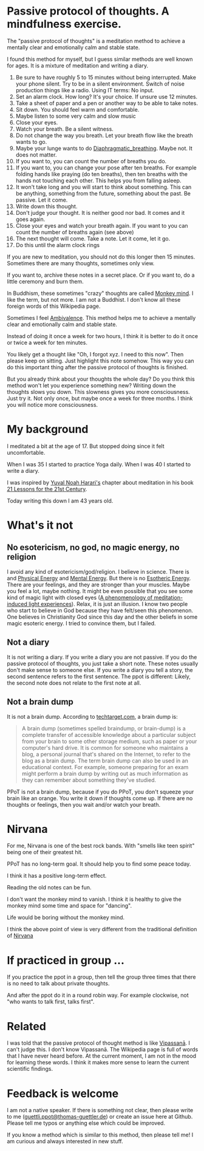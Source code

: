 # Passive protocol of thoughts. A mindfulness exercise.

The "passive protocol of thoughts" is a meditation method to achieve a mentally clear and emotionally calm and stable state.

I found this method for myself, but I guess similar methods are well known for ages. It is a mixture of meditation and writing a diary.

1. Be sure to have roughly 5 to 15 minutes without being interrupted. Make your phone silent. Try to be in a silent environment. Switch of noise production things like a radio. Using IT terms: No input.
1. Set an alarm clock. How long? It's your choice. If unsure use 12 minutes.
1. Take a sheet of paper and a pen or another way to be able to take notes.
1. Sit down. You should feel warm and comfortable.
1. Maybe listen to some very calm and slow music
1. Close your eyes.
1. Watch your breath. Be a silent witness.
1. Do not change the way you breath. Let your breath flow like the breath wants to go.
1. Maybe your lunge wants to do [Diaphragmatic_breathing](https://en.wikipedia.org/wiki/Diaphragmatic_breathing). Maybe not. It does not matter.
1. If you want to, you can count the number of breaths you do.
1. If you want to, you can change your pose after ten breaths. For example folding hands like praying (do ten breaths), then ten breaths with the hands not touching each other. This helps you from falling asleep.
1. It won't take long and you will start to think about something. This can be anything, something from the future, something about the past. Be passive. Let it come.
1. Write down this thought. 
1. Don't judge your thought. It is neither good nor bad. It comes and it goes again.
1. Close your eyes and watch your breath again. If you want to you can count the number of breaths again (see above)
1. The next thought will come. Take a note. Let it come, let it go.
1. Do this until the alarm clock rings


If you are new to meditation, you should not do this longer then 15 minutes. Sometimes there are many thoughts, sometimes only view.

If you want to, archive these notes in a secret place. Or if you want to, do a little ceremony and burn them. 

In Buddhism, these sometimes "crazy" thoughts are called [Monkey mind](https://en.wikipedia.org/wiki/Monkey_mind). I like the term, but not more. I am not a Buddhist. I don't know all these foreign words of this Wikipedia page.

Sometimes I feel [Ambivalence](https://en.wikipedia.org/wiki/Ambivalence). This method helps me to achieve a mentally clear and emotionally calm and stable state.


Instead of doing it once a week for two hours, I think it is better to do it once or twice a week for ten minutes.

You likely get a thought like "Oh, I forgot xyz. I need to this now". Then please keep on sitting. Just highlight this note somehow. This way you can do this important thing after the passive protocol of thoughts is finished.

But you already think about your thoughts
the whole day? Do you think this method won't
let you experience something new?
Writing down the thoughts slows you down.
This slowness gives you more consciousness.
Just try it. Not only once, but maybe
once a week for three months. I think
you will notice more consciousness.


# My background

I meditated a bit at the age of 17. But stopped doing since it felt uncomfortable. 

When I was 35 I started to practice Yoga daily. When I was 40 I started to write a diary.

I was inspired by [Yuval Noah Harari's](https://en.wikipedia.org/wiki/Yuval_Noah_Harari) chapter about meditation in his book [21 Lessons for the 21st Century](https://en.wikipedia.org/wiki/21_Lessons_for_the_21st_Century).

Today writing this down I am 43 years old.

# What's it not

## No esotericism, no god, no magic energy, no religion

I avoid any kind of esotericism/god/religion. I believe in science. There is and [Physical Energy](https://en.wikipedia.org/wiki/Energy) and [Mental Energy](https://en.wikipedia.org/wiki/Energy_(psychological)). But there is no [Esotheric Energy](https://en.wikipedia.org/wiki/Energy_(esotericism)). There are your feelings, and they are stronger than your muscles. Maybe you feel a lot, maybe nothing. It might be even possible that you see some kind of magic light with closed eyes ([A phenomenology of meditation-induced light experiences](https://www.frontiersin.org/articles/10.3389/fpsyg.2013.00973/full)). Relax, it is just an illusion. I know two people who start to believe in God because they have felt/seen this phenomenon. One believes in Christianity God since this day and the other beliefs in some magic esoteric energy. I tried to convince them, but I failed.

## Not a diary

It is not writing a diary. If you write a diary you are not passive. If you do the passive protocol of thoughts, you just take a short note. These notes usually don't make sense to someone else. If you write a diary you tell a story, the second sentence refers to the first sentence. The ppot is different: Likely, the second note does not relate to the first note at all.

## Not a brain dump
It is not a brain dump. According to [techtarget.com](https://whatis.techtarget.com/definition/brain-dump), a brain dump is:

> A brain dump (sometimes spelled braindump, or brain-dump) is a complete transfer of accessible knowledge about a particular subject from your brain to some other storage medium, such as paper or your computer's hard drive. It is common for someone who maintains a blog, a personal journal that's shared on the Internet, to refer to the blog as a brain dump. The term brain dump can also be used in an educational context. For example, someone preparing for an exam might perform a brain dump by writing out as much information as they can remember about something they've studied.

PPoT is not a brain dump, because if you do PPoT, you don't squeeze your brain like an orange. You write it down if
thoughts come up. If there are no thoughts or feelings, then you wait and/or watch your breath.


# Nirvana
For me, Nirvana is one of the best rock bands. With "smells like teen spirit"
being one of their greatest hit.

PPoT has no long-term goal. It should help
you to find some peace today.

I think it has a positive long-term effect.

Reading the old notes can be fun.

I don't want the monkey mind to vanish. I think it is healthy to give the monkey mind
some time and space for "dancing".

Life would be boring without the monkey mind.

I think the above point of view is very different from the traditional definition of [Nirvana](https://en.wikipedia.org/wiki/Nirvana)

# If practiced in group ...
If you practice the ppot in a group, then tell the group three times that there is no need to talk about private thoughts. 

And after the ppot do it in a round robin way. For example clockwise, not "who wants to talk first, talks first".


# Related

I was told that the passive protocol of thought
method is like [Vipassanā](https://en.wikipedia.org/wiki/Vipassan%C4%81). I can't judge this. 
I don't know Vipassanā. The Wikipedia page is full of words that I have never heard before. 
At the current moment, I am not
in the mood for learning these
words. I think it makes more sense to learn
the current scientific findings.

# Feedback is welcome

I am not a native speaker. If there is something not clear, then please write to me (guettli.ppot@thomas-guettler.de) or create an issue here at Github. Please tell me typos or anything else which could be improved.

If you know a method which is similar to this method, then please tell me! I am curious and always interested in new stuff.




